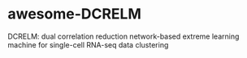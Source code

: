 # awesome-DCRELM
DCRELM: dual correlation reduction network-based extreme learning machine for single-cell RNA-seq data clustering
